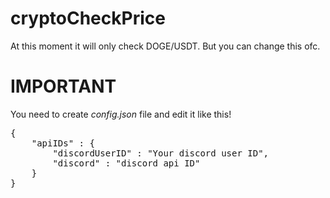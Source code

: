 # cryptoCheckPrice

At this moment it will only check DOGE/USDT. But you can change this ofc.

# IMPORTANT

You need to create *config.json* file and edit it like this!
<br>
<pre>{
	"apiIDs" : {
		"discordUserID" : "Your discord user ID",
		"discord" : "discord api ID"
	}
}</pre>
